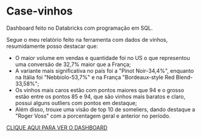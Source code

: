 # Case-vinhos
Dashboard feito no Databricks com programação em SQL.

Segue o meu relatório feito na ferramenta com dados de vinhos, resumidamente posso destacar que:

* O maior volume em vendas e quantidade foi no US o que representou uma conversão de 32,7% maior que a França;
* A variante mais significativa no país foi a "Pinot Noir-34,4%", enquanto na Itália foi "Nebbiolo-53,7%" e na França "Bordeaux-style Red Blend-33,58%";
* Os vinhos mais caros estão com pontos maiores que 94 e o grosso estão entre os pontos 85 e 94, que são vinhos mais baratos e claro, possui alguns outliers com pontos em destaque;
* Além disso, trouxe uma visão de top 10 de someliers, dando destaque a "Roger Voss" com a porcentagem geral e anterior no período.


[CLIQUE AQUI PARA VER O DASHBOARD](https://databricks-prod-cloudfront.cloud.databricks.com/public/4027ec902e239c93eaaa8714f173bcfc/6605712877054562/2344118912936185/6665719610652/latest.html)
